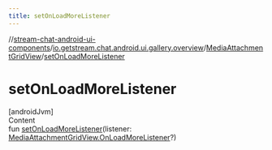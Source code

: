 ```yaml
---
title: setOnLoadMoreListener
---
```

//[stream-chat-android-ui-components](../../../index.md)/[io.getstream.chat.android.ui.gallery.overview](../index.md)/[MediaAttachmentGridView](index.md)/[setOnLoadMoreListener](setOnLoadMoreListener.md)



# setOnLoadMoreListener  
[androidJvm]  
Content  
fun [setOnLoadMoreListener](setOnLoadMoreListener.md)(listener: [MediaAttachmentGridView.OnLoadMoreListener](OnLoadMoreListener/index.md)?)  



